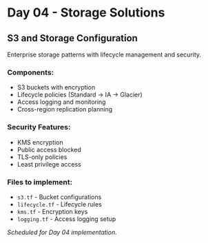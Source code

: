 # Day 04 - Storage Solutions

## S3 and Storage Configuration

Enterprise storage patterns with lifecycle management and security.

### Components:
- S3 buckets with encryption
- Lifecycle policies (Standard → IA → Glacier)
- Access logging and monitoring
- Cross-region replication planning

### Security Features:
- KMS encryption
- Public access blocked
- TLS-only policies
- Least privilege access

### Files to implement:
- `s3.tf` - Bucket configurations
- `lifecycle.tf` - Lifecycle rules
- `kms.tf` - Encryption keys
- `logging.tf` - Access logging setup

*Scheduled for Day 04 implementation.*
